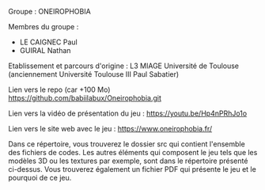 Groupe : ONEIROPHOBIA

Membres du groupe :
  - LE CAIGNEC Paul
  - GUIRAL Nathan

Etablissement et parcours d'origine : L3 MIAGE Université de Toulouse (anciennement Université Toulouse III Paul Sabatier)

Lien vers le repo (car +100 Mo) 
https://github.com/babiilabux/Oneirophobia.git

Lien vers la vidéo de présentation du jeu : 
https://youtu.be/Hp4nPRhJo1o

Lien vers le site web avec le jeu : https://www.oneirophobia.fr/

Dans ce répertoire, vous trouverez le dossier src qui contient l'ensemble des fichiers de codes. Les autres éléments qui composent le jeu tels que les modèles 3D ou les textures par exemple, sont dans le répertoire présenté ci-dessus. Vous trouverez également un fichier PDF qui présente le jeu et le pourquoi de ce jeu.
